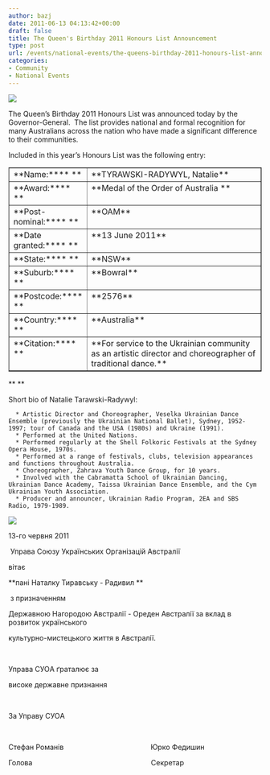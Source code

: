```yaml
---
author: bazj
date: 2011-06-13 04:13:42+00:00
draft: false
title: The Queen's Birthday 2011 Honours List Announcement
type: post
url: /events/national-events/the-queens-birthday-2011-honours-list-announcement/
categories:
- Community
- National Events
---
```


[![](http://www.ozeukes.com/wp-content/uploads/2011/06/oam.jpg)
](http://www.ozeukes.com/wp-content/uploads/2011/06/oam.jpg)

The Queen’s Birthday 2011 Honours List was announced today by the Governor-General.  The list provides national and formal recognition for many Australians across the nation who have made a significant difference to their communities.

Included in this year’s Honours List was the following entry:
<table cellpadding="0" cellspacing="0" border="1" >
<tbody >
<tr >

<td valign="top" >**Name:**** **
</td>

<td width="485" valign="top" >**TYRAWSKI-RADYWYL, Natalie**
</td>
</tr>
<tr >

<td valign="top" >**Award:**** **
</td>

<td width="485" valign="top" >**Medal of the Order of Australia **
</td>
</tr>
<tr >

<td valign="top" >**Post-nominal:**** **
</td>

<td width="485" valign="top" >**OAM**
</td>
</tr>
<tr >

<td valign="top" >**Date granted:**** **
</td>

<td width="485" valign="top" >**13 June 2011**
</td>
</tr>
<tr >

<td valign="top" >**State:**** **
</td>

<td width="485" valign="top" >**NSW**
</td>
</tr>
<tr >

<td valign="top" >**Suburb:**** **
</td>

<td width="485" valign="top" >**Bowral**
</td>
</tr>
<tr >

<td valign="top" >**Postcode:**** **
</td>

<td width="485" valign="top" >**2576**
</td>
</tr>
<tr >

<td valign="top" >**Country:**** **
</td>

<td width="485" valign="top" >**Australia**
</td>
</tr>
<tr >

<td valign="top" >**Citation:**** **
</td>

<td width="485" valign="top" >**For service to the Ukrainian community as an artistic director and choreographer of traditional dance.**
</td>
</tr>
</tbody>
</table>
** **

Short bio of Natalie Tarawski-Radywyl:



	  * Artistic Director and Choreographer, Veselka Ukrainian Dance Ensemble (previously the Ukrainian National Ballet), Sydney, 1952-1997; tour of Canada and the USA (1980s) and Ukraine (1991).
	  * Performed at the United Nations.
	  * Performed regularly at the Shell Folkoric Festivals at the Sydney Opera House, 1970s.
	  * Performed at a range of festivals, clubs, television appearances and functions throughout Australia.
	  * Choreographer, Zahrava Youth Dance Group, for 10 years.
	  * Involved with the Cabramatta School of Ukrainian Dancing, Ukrainian Dance Academy, Taissa Ukrainian Dance Ensemble, and the Cym Ukrainian Youth Association.
	  * Producer and announcer, Ukrainian Radio Program, 2EA and SBS Radio, 1979-1989.

[![](http://www.ozeukes.com/wp-content/uploads/2011/06/zCYOA-Web-letterhead-color-600-pxls2.jpg)
](http://www.ozeukes.com/wp-content/uploads/2011/06/zCYOA-Web-letterhead-color-600-pxls2.jpg)

13-го червня 2011


 Управа Cоюзу Українських Організацій Aвстралії




вітає




**пані Наталку Тиравську - Радивил **




 з призначенням 




Державною Нагородою Aвстралії - Ореден Aвстралії за вклад в розвиток українського 




культурно-мистецького життя в Aвстралії.




 




Управа CУОA ґраталює за 




високе державне признання




 




За Управу CУОA




 




Cтефан Романів                                            Юрко Федишин




Голова                                                            Cекретар




 
